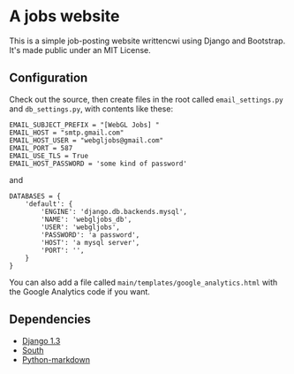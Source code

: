 # A jobs website #

This is a simple job-posting website writtencwi using Django and Bootstrap.
It's made public under an MIT License.

## Configuration ##

Check out the source, then create files in the root called `email_settings.py`
and `db_settings.py`, with contents like these:

    EMAIL_SUBJECT_PREFIX = "[WebGL Jobs] "
    EMAIL_HOST = "smtp.gmail.com"
    EMAIL_HOST_USER = "webgljobs@gmail.com"
    EMAIL_PORT = 587
    EMAIL_USE_TLS = True
    EMAIL_HOST_PASSWORD = 'some kind of password'

and

    DATABASES = {
        'default': {
            'ENGINE': 'django.db.backends.mysql',
            'NAME': 'webgljobs_db',
            'USER': 'webgljobs',
            'PASSWORD': 'a password',
            'HOST': 'a mysql server',
            'PORT': '',
        }
    }

You can also add a file called `main/templates/google_analytics.html` with
the Google Analytics code if you want.

## Dependencies ##

* [Django 1.3](http://pypi.python.org/pypi/Django/)
* [South](http://pypi.python.org/pypi/South)
* [Python-markdown](http://pypi.python.org/pypi/Markdown)
